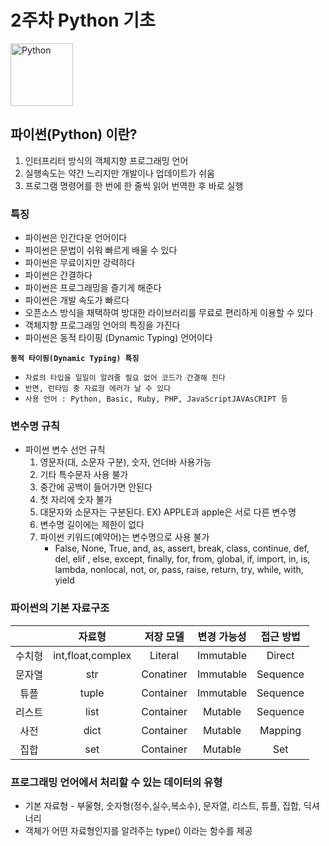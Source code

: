 # 2주차 Python 기초
<p align="left">
    <a href="https://www.python.org">
    <img src="https://upload.wikimedia.org/wikipedia/commons/thumb/f/f8/Python_logo_and_wordmark.svg/1280px-Python_logo_and_wordmark.svg.png" alt="Python" height="100">
    </a>
</p>

## 파이썬(Python) 이란?
1. 인터프리터 방식의 객체지향 프로그래밍 언어
2. 실행속도는 약간 느리지만 개발이나 업데이트가 쉬움
3. 프로그램 명령어를 한 번에 한 줄씩 읽어 번역한 후 바로 실행

### 특징
- 파이썬은 인간다운 언어이다
- 파이썬은 문법이 쉬워 빠르게 배울 수 있다
- 파이썬은 무료이지만 강력하다
- 파이썬은 간결하다
- 파이썬은 프로그래밍을 즐기게 해준다
- 파이썬은 개발 속도가 빠르다
- 오픈소스 방식을 채택하여 방대한 라이브러리를 무료로 편리하게 이용할 수 있다
- 객체지향 프로그래밍 언어의 특징을 가진다
- 파이썬은 동적 타이핑 (Dynamic Typing) 언어이다

**`동적 타이핑(Dynamic Typing) 특징`**
- `자료의 타입을 일일이 알려줄 필요 없어 코드가 간결해 진다`
- `반면, 런타임 중 자료형 에러가 날 수 있다`
- `사용 언어 : Python, Basic, Ruby, PHP, JavaScriptJAVAsCRIPT 등`

### 변수명 규칙
- 파이썬 변수 선언 규칙
    1. 영문자(대, 소문자 구분), 숫자, 언더바 사용가능
    2. 기타 특수문자 사용 불가
    3. 중간에 공백이 들어가면 안된다
    4. 첫 자리에 숫자 불가
    5. 대문자와 소문자는 구분된다. EX) APPLE과 apple은 서로 다른 변수명
    6. 변수명 길이에는 제한이 없다
    7. 파이썬 키워드(예약어)는 변수명으로 사용 불가
        - False, None, True, and, as, assert, break, class, continue, def, del, elif , else, except, finally, for, from, global, if, import, in, is, lambda, nonlocal, not, or, pass, raise, return, try, while, with, yield


### 파이썬의 기본 자료구조
|    |자료형|저장 모델|변경 가능성|접근 방법|
|:--:|:----:|:-------:|:---------:|:-------:|
|수치형|int,float,complex|Literal|Immutable|Direct|
|문자열|str|Conatiner|Immutable|Sequence|
|튜플|tuple|Container|Immutable|Sequence|
|리스트|list|Container|Mutable|Sequence|
|사전|dict|Container|Mutable|Mapping|
|집합|set|Container|Mutable|Set|

### 프로그래밍 언어에서 처리할 수 있는 데이터의 유형
- 기본 자료형 - 부울형, 숫자형(정수,실수,복소수), 문자열, 리스트, 튜플, 집합, 딕셔너리
- 객체가 어떤 자료형인지를 알려주는 type() 이라는 함수를 제공
